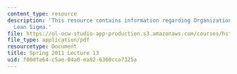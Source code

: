 ```yaml
---
content_type: resource
description: 'This resource contains information regarding Organizational Change:
  Lean Sigma.'
file: https://ol-ocw-studio-app-production.s3.amazonaws.com/courses/hst-s14-health-information-systems-to-improve-quality-of-care-in-resource-poor-settings-spring-2012/f00dfa64c5ae04a0ea826360cca7325a_MITHST_S14S12_lec18_1113.pdf
file_type: application/pdf
resourcetype: Document
title: Spring 2011 Lecture 13
uid: f00dfa64-c5ae-04a0-ea82-6360cca7325a
---
```

